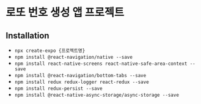 # 로또 번호 생성 앱 프로젝트

## Installation

- `npx create-expo {프로젝트명}`
- `npm install @react-navigation/native --save`
- `npm install react-native-screens react-native-safe-area-context --save`
- `npm install @react-navigation/bottom-tabs --save`
- `npm install redux redux-logger react-redux --save`
- `npm install redux-persist --save`
- `npm install @react-native-async-storage/async-storage --save`
